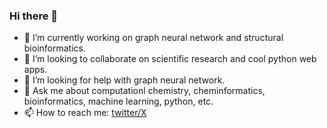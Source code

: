 ### Hi there 👋
- 🌱 I’m currently working on graph neural network and structural bioinformatics.
- 👯 I’m looking to collaborate on scientific research and cool python web apps.
- 🤔 I’m looking for help with graph neural network.
- 💬 Ask me about computationl chemistry, cheminformatics, bioinformatics, machine learning, python, etc.
- 📫 How to reach me: [twitter/X](https://twitter.com/ruibinliuphd)

<!--
**Ruibin-Liu/Ruibin-Liu** is a ✨ _special_ ✨ repository because its `README.md` (this file) appears on your GitHub profile.

Here are some ideas to get you started:

- 🔭 I’m currently working on ...
- 🌱 I’m currently learning ...
- 👯 I’m looking to collaborate on ...
- 🤔 I’m looking for help with ...
- 💬 Ask me about ...
- 📫 How to reach me: ...
- 😄 Pronouns: ...
- ⚡ Fun fact: ...
-->
